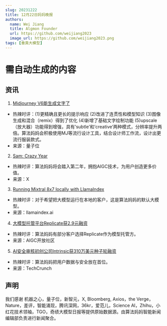 ```yaml
---
slug: 20231222
title: 12月22日妈妈晚报
authors:
  name: Wei Jiang
  title: Algmon Founder
  url: https://github.com/weijiang2023
  image_url: https://github.com/weijiang2023.png
tags: [垂类大模型]
---
```


# 需自动生成的内容
## 资讯

1. [Midjourney V6能生成文字了](https://mp.weixin.qq.com/s/uhud6aaeqXkq6NsAkBVkTA)
* 热辣时评：(1)更精确且更长的提示响应 (2)改进了连贯性和模型知识 (3)图像生成和混合（remix）得到了优化 (4)新增了基础文字绘制功能 (5)upscale（放大器）功能得到增强，具有’subtle’和’creative’两种模式，分辨率提升两倍。算法妈妈会积极使用MJ等流行设计工具，结合设计师工作流，设计出更流行服装款式。
* 来源：量子位

2. [Sam: Crazy Year](https://twitter.com/sama/status/1737880834651422975?s=20)
* 热辣时评：算法妈妈将会踏入第二年，拥抱AIGC技术，为用户创造更多价值。
* 来源：X

3. [Running Mixtral 8x7 locally with LlamaIndex](https://blog.llamaindex.ai/running-mixtral-8x7-locally-with-llamaindex-e6cebeabe0ab)
* 热辣时评：对于希望把大模型运行在本地的客户，这是算法妈妈的默认大模型。
* 来源：llamaindex.ai

4. [大模型托管平台Replicate获2.9元融资](https://mp.weixin.qq.com/s/McwG6D9ssFnP2pwHwaSJqg)
* 热辣时评：算法妈妈有部分客户选择Replicate作为模型托管方。
* 来源：AIGC开放社区

5. [AI安全审核初创公司Intrinsic获310万美元种子轮融资](https://techcrunch.com/2023/12/21/y-combinator-backed-intrinsic-is-building-infrastructure-for-trust-and-safety-teams/)
* 热辣时评：算法妈妈把用户数据与安全放在首位。
* 来源：TechCrunch

## 声明

我们感谢 机器之心，量子位，新智元，X, Bloomberg, Axios，the Verge，Nature，差评，智能涌现，腾讯深网，36kr，爱范儿，Science AI，Zhihu，小红花技术领袖，TGO，奇绩大模型日报等提供原始数据源。由算法妈妈智能新闻编辑部负责进行新闻聚合。